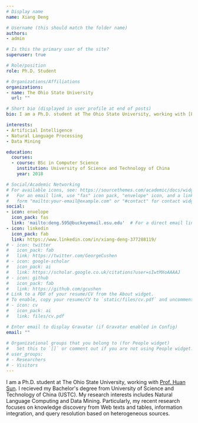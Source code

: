 ```yaml
---
# Display name
name: Xiang Deng

# Username (this should match the folder name)
authors:
- admin

# Is this the primary user of the site?
superuser: true

# Role/position
role: Ph.D. Student

# Organizations/Affiliations
organizations:
- name: The Ohio State University
  url: ""

# Short bio (displayed in user profile at end of posts)
bio: I am a Ph.D. student at The Ohio State University, working with [Prof. Huan Sun](http://web.cse.ohio-state.edu/~sun.397). My research interests includes Natural Language Computing and Data Mining.

interests:
- Artificial Intelligence
- Natural Language Processing
- Data Mining

education:
  courses:
  - course: BSc in Computer Science
    institution: University of Science and Technology of China
    year: 2018

# Social/Academic Networking
# For available icons, see: https://sourcethemes.com/academic/docs/widgets/#icons
#   For an email link, use "fas" icon pack, "envelope" icon, and a link in the
#   form "mailto:your-email@example.com" or "#contact" for contact widget.
social:
- icon: envelope
  icon_pack: fas
  link: 'mailto:deng.595@buckeyemail.osu.edu'  # For a direct email link, use "mailto:test@example.org".
- icon: linkedin
  icon_pack: fab
  link: https://www.linkedin.com/in/xiang-deng-377288119/
# - icon: twitter
#   icon_pack: fab
#   link: https://twitter.com/GeorgeCushen
# - icon: google-scholar
#   icon_pack: ai
#   link: https://scholar.google.co.uk/citations?user=sIwtMXoAAAAJ
# - icon: github
#   icon_pack: fab
#   link: https://github.com/gcushen
# Link to a PDF of your resume/CV from the About widget.
# To enable, copy your resume/CV to `static/files/cv.pdf` and uncomment the lines below.  
# - icon: cv
#   icon_pack: ai
#   link: files/cv.pdf

# Enter email to display Gravatar (if Gravatar enabled in Config)
email: ""
  
# Organizational groups that you belong to (for People widget)
#   Set this to `[]` or comment out if you are not using People widget.  
# user_groups:
# - Researchers
# - Visitors
---
```


I am a Ph.D. student at The Ohio State University, working with [Prof. Huan Sun](http://web.cse.ohio-state.edu/~sun.397). I recieved my Bachelor's degree from University of Science and Technology of China (USTC). My research interests includes Natural Language Computing and Data Mining. Particularly, my recent research focuses on knowledge discovery from Web texts and tables, information integration, and query resolution based on heterogeneous sources.
